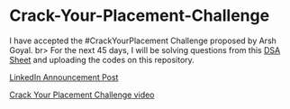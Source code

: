 # Crack-Your-Placement-Challenge

I have accepted the #CrackYourPlacement Challenge proposed by Arsh Goyal. br>
For the next 45 days, I will be solving questions from this <a href="https://docs.google.com/spreadsheets/d/1MGVBJ8HkRbCnU6EQASjJKCqQE8BWng4qgL0n3vCVOxE/edit#gid=0">DSA Sheet</a> and uploading the codes on this repository. <br>

<a href="https://www.linkedin.com/feed/update/urn:li:activity:6935256974154424320/">LinkedIn Announcement Post</a>

<a href="https://youtu.be/yTujhdqgCzo">Crack Your Placement Challenge video</a>
